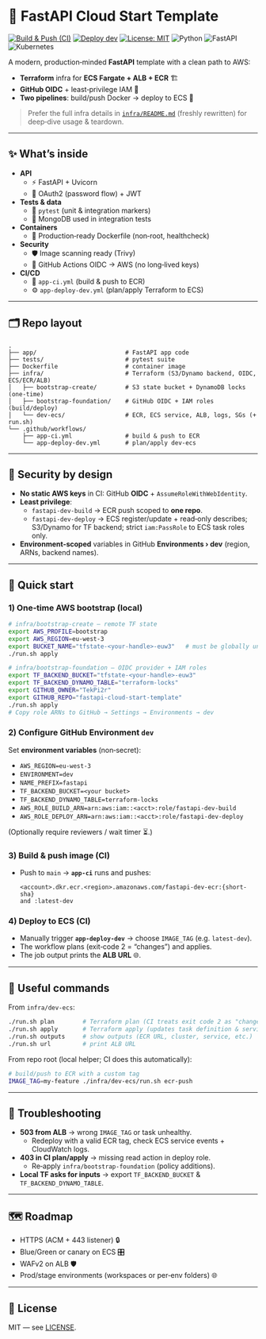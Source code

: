 # 🚀 FastAPI Cloud Start Template

[![Build & Push (CI)](https://github.com/TekPi2r/fastapi-cloud-start-template/actions/workflows/app-ci.yml/badge.svg)](https://github.com/TekPi2r/fastapi-cloud-start-template/actions/workflows/app-ci.yml)
[![Deploy dev](https://github.com/TekPi2r/fastapi-cloud-start-template/actions/workflows/app-deploy-dev.yml/badge.svg)](https://github.com/TekPi2r/fastapi-cloud-start-template/actions/workflows/app-deploy-dev.yml)
[![License: MIT](https://img.shields.io/badge/License-MIT-yellow.svg)](LICENSE)
![Python](https://img.shields.io/badge/python-3.11-blue.svg)
![FastAPI](https://img.shields.io/badge/FastAPI-latest-green.svg)
![Kubernetes](https://img.shields.io/badge/Kubernetes-local--dev-blueviolet.svg)

A modern, production‑minded **FastAPI** template with a clean path to AWS:
- **Terraform** infra for **ECS Fargate + ALB + ECR** 🏗️
- **GitHub OIDC** + least‑privilege IAM 🔐
- **Two pipelines**: build/push Docker → deploy to ECS 🚢

> Prefer the full infra details in [`infra/README.md`](infra/README.md) (freshly rewritten) for deep‑dive usage & teardown.

---

## ✨ What’s inside

- **API**
  - ⚡ FastAPI + Uvicorn
  - 🔐 OAuth2 (password flow) + JWT
- **Tests & data**
  - 🧪 `pytest` (unit & integration markers)
  - 🍃 MongoDB used in integration tests
- **Containers**
  - 🐳 Production‑ready Dockerfile (non‑root, healthcheck)
- **Security**
  - 🛡️ Image scanning ready (Trivy)
  - 🔐 GitHub Actions OIDC → AWS (no long‑lived keys)
- **CI/CD**
  - 🤖 `app-ci.yml` (build & push to ECR)
  - ⚙️ `app-deploy-dev.yml` (plan/apply Terraform to ECS)

---

## 🗂️ Repo layout

```
.
├── app/                         # FastAPI app code
├── tests/                       # pytest suite
├── Dockerfile                   # container image
├── infra/                       # Terraform (S3/Dynamo backend, OIDC, ECS/ECR/ALB)
│   ├── bootstrap-create/        # S3 state bucket + DynamoDB locks (one‑time)
│   ├── bootstrap-foundation/    # GitHub OIDC + IAM roles (build/deploy)
│   └── dev-ecs/                 # ECR, ECS service, ALB, logs, SGs (+ run.sh)
└── .github/workflows/
    ├── app-ci.yml               # build & push to ECR
    └── app-deploy-dev.yml       # plan/apply dev-ecs
```

---

## 🔐 Security by design

- **No static AWS keys** in CI: GitHub **OIDC** + `AssumeRoleWithWebIdentity`.
- **Least privilege**:
  - `fastapi-dev-build` → ECR push scoped to **one repo**.
  - `fastapi-dev-deploy` → ECS register/update + read‑only describes; S3/Dynamo for TF backend; strict `iam:PassRole` to ECS task roles only.
- **Environment‑scoped** variables in GitHub **Environments › dev** (region, ARNs, backend names).

---

## 🚀 Quick start

### 1) One‑time AWS bootstrap (local)
```bash
# infra/bootstrap-create — remote TF state
export AWS_PROFILE=bootstrap
export AWS_REGION=eu-west-3
export BUCKET_NAME="tfstate-<your-handle>-euw3"   # must be globally unique
./run.sh apply

# infra/bootstrap-foundation — OIDC provider + IAM roles
export TF_BACKEND_BUCKET="tfstate-<your-handle>-euw3"
export TF_BACKEND_DYNAMO_TABLE="terraform-locks"
export GITHUB_OWNER="TekPi2r"
export GITHUB_REPO="fastapi-cloud-start-template"
./run.sh apply
# Copy role ARNs to GitHub → Settings → Environments → dev
```

### 2) Configure GitHub Environment `dev`
Set **environment variables** (non‑secret):
- `AWS_REGION=eu-west-3`
- `ENVIRONMENT=dev`
- `NAME_PREFIX=fastapi`
- `TF_BACKEND_BUCKET=<your bucket>`
- `TF_BACKEND_DYNAMO_TABLE=terraform-locks`
- `AWS_ROLE_BUILD_ARN=arn:aws:iam::<acct>:role/fastapi-dev-build`
- `AWS_ROLE_DEPLOY_ARN=arn:aws:iam::<acct>:role/fastapi-dev-deploy`

(Optionally require reviewers / wait timer ⏳.)

### 3) Build & push image (CI)
- Push to `main` → **`app-ci`** runs and pushes:
  ```
  <account>.dkr.ecr.<region>.amazonaws.com/fastapi-dev-ecr:{short-sha}
  and :latest-dev
  ```

### 4) Deploy to ECS (CI)
- Manually trigger **`app-deploy-dev`** → choose `IMAGE_TAG` (e.g. `latest-dev`).
- The workflow plans (exit‑code 2 = “changes”) and applies.
- The job output prints the **ALB URL** 🌐.

---

## 🔧 Useful commands

From `infra/dev-ecs`:

```bash
./run.sh plan        # Terraform plan (CI treats exit code 2 as "changes", ✅)
./run.sh apply       # Terraform apply (updates task definition & service)
./run.sh outputs     # show outputs (ECR URL, cluster, service, etc.)
./run.sh url         # print ALB URL
```

From repo root (local helper; CI does this automatically):

```bash
# build/push to ECR with a custom tag
IMAGE_TAG=my-feature ./infra/dev-ecs/run.sh ecr-push
```

---

## 🧰 Troubleshooting

- **503 from ALB** → wrong `IMAGE_TAG` or task unhealthy.
  - Redeploy with a valid ECR tag, check ECS service events + CloudWatch logs.
- **403 in CI plan/apply** → missing read action in deploy role.
  - Re‑apply `infra/bootstrap-foundation` (policy additions).
- **Local TF asks for inputs** → export `TF_BACKEND_BUCKET` & `TF_BACKEND_DYNAMO_TABLE`.

---

## 🗺️ Roadmap

- HTTPS (ACM + 443 listener) 🔒
- Blue/Green or canary on ECS 🎛️
- WAFv2 on ALB 🛡️
- Prod/stage environments (workspaces or per‑env folders) 🌐

---

## 📜 License

MIT — see [LICENSE](LICENSE).
